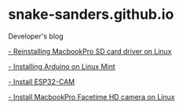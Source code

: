 # snake-sanders.github.io
Developer's blog

[- Reinstalling MacbookPro SD card driver on Linux](blog/2022-03-27-install-macbookpro-sd-card-on-linux/notes.md)

[- Installing Arduino on Linux Mint](/blog/2022-01-09-installing-arduino-on-linux-mint/notes.md)

[- Install ESP32-CAM](/blog/2022-01-09-install-esp32-cam/notes.md)

[- Install MacbookPro Facetime HD camera on Linux](/blog/2022-01-09-install-macbookpro-facetime-hd-camera-on-linux/notes.md)
